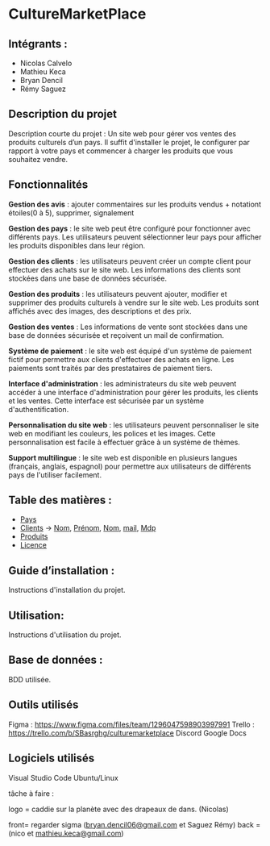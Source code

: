 # CultureMarketPlace

## Intégrants : 
- Nicolas Calvelo
- Mathieu Keca
- Bryan Dencil
- Rémy Saguez 

## Description du projet

Description courte du projet : Un site web pour gérer vos ventes des produits culturels d’un pays. Il suffit d'installer le projet, le configurer par rapport à votre pays et commencer à charger les produits que vous souhaitez vendre.

## Fonctionnalités

**Gestion des avis** : ajouter commentaires sur les produits vendus + notationt étoiles(0 à 5), supprimer, signalement

**Gestion des pays** : le site web peut être configuré pour fonctionner avec différents pays. Les utilisateurs peuvent sélectionner leur pays pour afficher les produits disponibles dans leur région.

**Gestion des clients** : les utilisateurs peuvent créer un compte client pour effectuer des achats sur le site web. Les informations des clients sont stockées dans une base de données sécurisée.

**Gestion des produits** : les utilisateurs peuvent ajouter, modifier et supprimer des produits culturels à vendre sur le site web. Les produits sont affichés avec des images, des descriptions et des prix.

**Gestion des ventes** :  Les informations de vente sont stockées dans une base de données sécurisée et reçoivent un mail de confirmation.

**Système de paiement** : le site web est équipé d'un système de paiement fictif pour permettre aux clients d'effectuer des achats en ligne. Les paiements sont traités par des prestataires de paiement tiers.

**Interface d'administration** : les administrateurs du site web peuvent accéder à une interface d'administration pour gérer les produits, les clients et les ventes. Cette interface est sécurisée par un système d'authentification.

**Personnalisation du site web** : les utilisateurs peuvent personnaliser le site web en modifiant les couleurs, les polices et les images. Cette personnalisation est facile à effectuer grâce à un système de thèmes.

**Support multilingue** : le site web est disponible en plusieurs langues (français, anglais, espagnol) pour permettre aux utilisateurs de différents pays de l'utiliser facilement.


## Table des matières :

- [Pays](#pays)
- [Clients](#clients) -> [Nom](#nomClients), [Prénom](#prénomClients), [Nom](#nomClients), [mail](#mailClients), [Mdp](#mdpClients)
- [Produits](#produits)
- [Licence](#licence)

## Guide d’installation :

Instructions d'installation du projet.

## Utilisation:

Instructions d'utilisation du projet.

## Base de données :

BDD utilisée.

## Outils utilisés
Figma : https://www.figma.com/files/team/1296047598903997991
Trello : https://trello.com/b/SBasrghg/culturemarketplace
Discord
Google Docs

## Logiciels utilisés
Visual Studio Code
Ubuntu/Linux







tâche à faire :

logo = caddie sur la planète avec des drapeaux de dans. (Nicolas)

front= regarder sigma (bryan.dencil06@gmail.com et Saguez Rémy)
back = (nico et mathieu.keca@gmail.com)


